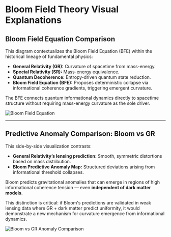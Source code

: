 
# Bloom Field Theory Visual Explanations

## Bloom Field Equation Comparison

This diagram contextualizes the Bloom Field Equation (BFE) within the historical lineage of fundamental physics:

- **General Relativity (GR):** Curvature of spacetime from mass-energy.
- **Special Relativity (SR):** Mass-energy equivalence.
- **Quantum Decoherence:** Entropy-driven quantum state reduction.
- **Bloom Field Equation (BFE):** Proposes deterministic collapse via informational coherence gradients, triggering emergent curvature.

The BFE connects quantum informational dynamics directly to spacetime structure without requiring mass-energy curvature as the sole driver.

![Bloom Field Equation](../assets/Bloom_Theory_Equation_Comparison.png)

---

## Predictive Anomaly Comparison: Bloom vs GR

This side-by-side visualization contrasts:
- **General Relativity’s lensing prediction:** Smooth, symmetric distortions based on mass distribution.
- **Bloom Predictive Anomaly Map:** Structured deviations arising from informational threshold collapses.

Bloom predicts gravitational anomalies that can emerge in regions of high informational coherence tension — even **independent of dark matter models**.

This distinction is critical: if Bloom's predictions are validated in weak lensing data where GR + dark matter predict uniformity, it would demonstrate a new mechanism for curvature emergence from informational dynamics.

![Bloom vs GR Anomaly Comparison](../assets/Bloom_vs_GR_Anomaly_Comparison.png)
